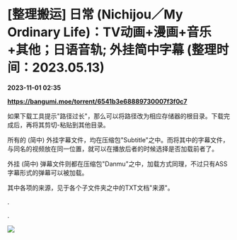 # ​[整理搬运] 日常 (Nichijou／My Ordinary Life)：TV动画+漫画+音乐+其他；日语音轨; 外挂简中字幕 (整理时间：2023.05.13)

**2023-11-01 02:35**

**https://bangumi.moe/torrent/6541b3e68889730007f3f0c7**

如果下载工具提示"路径过长"，那么可以将路径改为相应存储器的根目录。下载完成后，再将其剪切-粘贴到其他目录。

所有的 (简中) 外挂字幕文件，均在压缩包"Subtitle"之中。而将其中的字幕文件，与同名的视频放在同一位置，就可以在播放后者的时候选择是否加载前者了。

外挂 (简中) 弹幕文件则都在压缩包"Danmu"之中，加载方式同理，不过只有ASS字幕形式的弹幕可以被加载。

其中各项的来源，见于各个子文件夹之中的TXT文档"来源"。

.

.

![](https://files.catbox.moe/05ubuw.jpg)